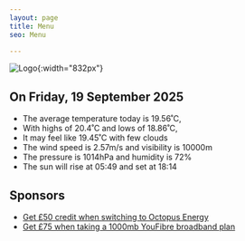 ```yaml
---
layout: page
title: Menu
seo: Menu

---
```


![Logo](/images/logo.jpg){:width="832px"}

<!-- weather_marker starts -->
## On Friday, 19 September 2025

- The average temperature today is 19.56˚C,
- With highs of 20.4˚C and lows of 18.86˚C,
- It may feel like 19.45˚C with few clouds
- The wind speed is 2.57m/s and visibility is 10000m
- The pressure is 1014hPa and humidity is 72%
- The sun will rise at 05:49 and set at 18:14

<!-- weather_marker ends -->

## Sponsors

- [Get £50 credit when switching to Octopus Energy](https://bit.ly/3oD1nnS)
- [Get £75 when taking a 1000mb YouFibre broadband plan](https://aklam.io/91zWhU?)
